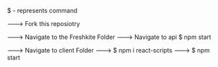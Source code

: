  $ - represents command
 
 ---> Fork this reposiotry 
 
 ---> Navigate to the Freshkite Folder ---> Navigate to api $ npm start 
 
 ---> Navigate to client Folder ---> $ npm i react-scripts ---> $ npm start
